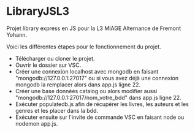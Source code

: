 ﻿# LibraryJSL3
Projet library express en JS pour la L3 MIAGE Alternance de Fremont Yohann. 

Voici les différentes étapes pour le fonctionnement du projet. 

- Télécharger ou cloner le projet. 
- Ouvrir le dossier sur VSC.
- Créer une connexion localhost avec mongodb en faisant "mongodb://127.0.0.1:27017" ou si vous avez déjà une connexion mongodb la remplacer alors dans app.js ligne 22.
- Créer une base données catalog ou alors modifier aussi "mongodb://127.0.0.1:27017/nom_votre_bdd" dans app.js ligne 22.
- Exécuter populatedb.js afin de récupérer les livres, les auteurs et les genres et les placer dans la bdd. 
- Exécuter ensuite sur l'invite de commande VSC en faisant node ou nodemon app.js.
